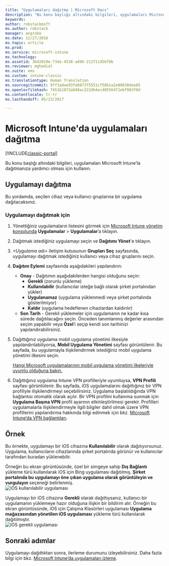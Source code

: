 ```yaml
---
title: "Uygulamaları dağıtma | Microsoft Docs"
description: "Bu konu başlığı altındaki bilgileri, uygulamaları Microsoft Intune’la dağıtmanıza yardımcı olması için kullanın."
keywords: 
author: robstackmsft
ms.author: robstack
manager: angrobe
ms.date: 12/27/2016
ms.topic: article
ms.prod: 
ms.service: microsoft-intune
ms.technology: 
ms.assetid: 3b42019e-73da-4538-a496-212f11d5bf9b
ms.reviewer: mghadial
ms.suite: ems
ms.custom: intune-classic
ms.translationtype: Human Translation
ms.sourcegitcommit: 9ff1adae93fe6873f5551cf58b1a2e89638dee85
ms.openlocfilehash: 7451b1872a848ac322db4ec485564f2ebf983f0d
ms.contentlocale: tr-tr
ms.lasthandoff: 05/23/2017

---
```

# <a name="deploy-apps-in-microsoft-intune"></a>Microsoft Intune'da uygulamaları dağıtma

[!INCLUDE[classic-portal](../includes/classic-portal.md)]

Bu konu başlığı altındaki bilgileri, uygulamaları Microsoft Intune’la dağıtmanıza yardımcı olması için kullanın.


## <a name="deploy-an-app"></a>Uygulamayı dağıtma
Bu yordamda, seçilen cihaz veya kullanıcı gruplarına bir uygulama dağıtacaksınız.

### <a name="to-deploy-an-app"></a>Uygulamayı dağıtmak için

1. Yönettiğiniz uygulamaların listesini görmek için [Microsoft Intune yönetim konsolunda](https://manage.microsoft.com) **Uygulamalar** &gt; **Uygulamalar**’a tıklayın.

2.  Dağıtmak istediğiniz uygulamayı seçin ve **Dağıtımı Yönet**'e tıklayın.

3.  *&lt;Uygulama adı&gt;* iletişim kutusunun **Grupları Seç** sayfasında, uygulamayı dağıtmak istediğiniz kullanıcı veya cihaz gruplarını seçin.

4.  **Dağıtım Eylemi** sayfasında aşağıdakileri yapılandırın:

    - **Onay** - Dağıtımın aşağıdakilerden hangisi olduğunu seçin:
        - **Gerekli** (zorunlu yükleme)
        - **Kullanılabilir** (kullanıcılar isteğe bağlı olarak şirket portalından yükler)
        - **Uygulanamaz** (uygulama yüklenmedi veya şirket portalında gösterilmiyor)
        - **Kaldır** (uygulama hedeflenen cihazlardan kaldırılır)
    - **Son Tarih** - Gerekli yüklemeler için uygulamanın ne kadar kısa sürede dağıtılacağını seçin. Önceden tanımlanmış değerler arasından seçim yapabilir veya **Özel**’i seçip kendi son tarihinizi yapılandırabilirsiniz.

5. Dağıttığınız uygulama mobil uygulama yönetimi ilkesiyle yapılandırılabiliyorsa, **Mobil Uygulama Yönetimi** sayfası görüntülenir. Bu sayfada, bu uygulamayla ilişkilendirmek istediğiniz mobil uygulama yönetimi ilkesini seçin.

    [Hangi Microsoft uygulamalarının mobil uygulama yönetimi ilkeleriyle uyumlu olduğuna bakın.](https://www.microsoft.com/server-cloud/products/microsoft-intune/partners.aspx)

6. Dağıttığınız uygulama Intune VPN profilleriyle uyumluysa, **VPN Profili** sayfası görüntülenir. Bu sayfada, iOS uygulamalarını dağıttığınız bir VPN profiliyle ilişkilendirmeyi seçebilirsiniz. Uygulama başlatıldığında VPN bağlantısı otomatik olarak açılır. Bir VPN profilini kullanıma sunmak için **Uygulama Başına VPN** profil ayarının etkinleştirilmesi gerekir.
 Profilleri uygulamalarla ilişkilendirmeyle ilgili bilgiler dahil olmak üzere VPN profillerini yapılandırma hakkında bilgi edinmek için bkz. [Microsoft Intune’da VPN bağlantıları](vpn-connections-in-microsoft-intune.md).

<!---
>[!TIP]
>If an end user previously installed an iOS app and you now deploy it with a deployment action of **Available**, Intune will automatically begin to manage that app with no further action required by you, or the end-user.
--->

## <a name="example"></a>Örnek

Bu örnekte, uygulamayı bir iOS cihazına **Kullanılabilir** olarak dağıtıyorsunuz.
Uygulama, kullanıcıların cihazlarında şirket portalında görünür ve kullanıcılar tarafından buradan yüklenebilir.

Örneğin bu ekran görüntüsünde, özel bir simgeye sahip **Dış Bağlantı** yükleme türü kullanılarak iOS için Bing uygulaması dağıtılmış. **Şirket portalında bu uygulamayı öne çıkan uygulama olarak görüntüleyin ve vurgulayın** seçeneği belirlenmiş.  
![iOS kullanılabilir uygulaması](./media/available-install-on-iOS.png)

Uygulamayı bir iOS cihazına **Gerekli** olarak dağıttıysanız, kullanıcı bir uygulamanın yüklemeye hazır olduğuna ilişkin bir bildirim alır. Örneğin bu ekran görüntüsünde, iOS için Çalışma Klasörleri uygulaması **Uygulama mağazasından yönetilen iOS uygulaması** yükleme türü kullanılarak dağıtılmıştır.  
![iOS gerekli uygulaması](./media/iOS-Required-install.PNG)

## <a name="next-steps"></a>Sonraki adımlar

Uygulamayı dağıttıktan sonra, ilerleme durumunu izleyebilirsiniz. Daha fazla bilgi için bkz. [Microsoft Intune’da uygulamaları izleme](monitor-apps-in-microsoft-intune.md).

